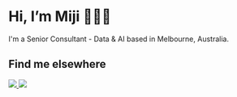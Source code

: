 # Hi, I’m Miji :wave::woman_technologist:
I'm a Senior Consultant - Data & AI based in Melbourne, Australia.

<!---
- 👀 I’m interested in data analysis and visualisation
- 🌱 I’m currently learning ...
- 💞️ I’m looking to collaborate on ...
- 📫 How to reach me ...


## What I'm focusing on 
Currently improving my skills around data analytics.


## Technologies & Tools
--->

## Find me elsewhere
<p align="left">
<a href="https://www.linkedin.com/in/shelkim/">
<img src="https://img.shields.io/badge/LinkedIn-blue?style=flat&logo=linkedin&labelColor=blue">
</a>
<a href="https://www.linkedin.com/in/shelkim/">
<img src="https://img.shields.io/badge/author-Miji%20Kim-blue?style=flat&labelColor=000000&color=ffb030">
</p>
  
                                                                                                       
<!---
mijikm/mijikm is a ✨ special ✨ repository because its `README.md` (this file) appears on your GitHub profile.
You can click the Preview link to take a look at your changes.
--->
